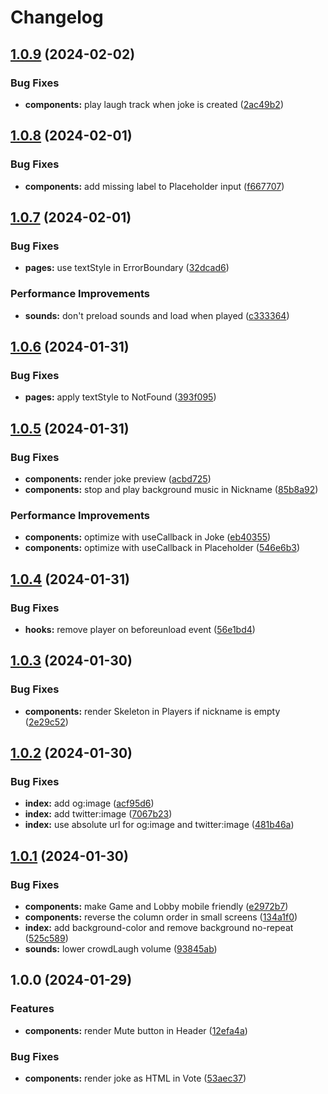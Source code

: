 # Changelog

## [1.0.9](https://github.com/remarkablegames/just-jokes/compare/v1.0.8...v1.0.9) (2024-02-02)


### Bug Fixes

* **components:** play laugh track when joke is created ([2ac49b2](https://github.com/remarkablegames/just-jokes/commit/2ac49b2d9f0b5641c00d76d2cf11ab5c52811db0))

## [1.0.8](https://github.com/remarkablegames/just-jokes/compare/v1.0.7...v1.0.8) (2024-02-01)

### Bug Fixes

- **components:** add missing label to Placeholder input ([f667707](https://github.com/remarkablegames/just-jokes/commit/f6677076ac44a71fcc6bb575fc5f92decd94cf20))

## [1.0.7](https://github.com/remarkablegames/just-jokes/compare/v1.0.6...v1.0.7) (2024-02-01)

### Bug Fixes

- **pages:** use textStyle in ErrorBoundary ([32dcad6](https://github.com/remarkablegames/just-jokes/commit/32dcad6f9d7ddae44d5c4d530d3344061e27c4d0))

### Performance Improvements

- **sounds:** don't preload sounds and load when played ([c333364](https://github.com/remarkablegames/just-jokes/commit/c333364c91ac7285bba8886eaa2b13db61baa938))

## [1.0.6](https://github.com/remarkablegames/just-jokes/compare/v1.0.5...v1.0.6) (2024-01-31)

### Bug Fixes

- **pages:** apply textStyle to NotFound ([393f095](https://github.com/remarkablegames/just-jokes/commit/393f09572140706676079fb44f9d8c414d86d480))

## [1.0.5](https://github.com/remarkablegames/just-jokes/compare/v1.0.4...v1.0.5) (2024-01-31)

### Bug Fixes

- **components:** render joke preview ([acbd725](https://github.com/remarkablegames/just-jokes/commit/acbd7258b1a12b8a74225fd778e888360685b9e1))
- **components:** stop and play background music in Nickname ([85b8a92](https://github.com/remarkablegames/just-jokes/commit/85b8a9266fc1a54579ab00c8bdda8a82faa08829))

### Performance Improvements

- **components:** optimize with useCallback in Joke ([eb40355](https://github.com/remarkablegames/just-jokes/commit/eb40355a756626bc75b60aa11dd3304338bba267))
- **components:** optimize with useCallback in Placeholder ([546e6b3](https://github.com/remarkablegames/just-jokes/commit/546e6b32e3e062217080ed75283740eef1e84095))

## [1.0.4](https://github.com/remarkablegames/just-jokes/compare/v1.0.3...v1.0.4) (2024-01-31)

### Bug Fixes

- **hooks:** remove player on beforeunload event ([56e1bd4](https://github.com/remarkablegames/just-jokes/commit/56e1bd4819c26fd3119a6e9d0d4bf6eb8cee52d1))

## [1.0.3](https://github.com/remarkablegames/just-jokes/compare/v1.0.2...v1.0.3) (2024-01-30)

### Bug Fixes

- **components:** render Skeleton in Players if nickname is empty ([2e29c52](https://github.com/remarkablegames/just-jokes/commit/2e29c529d414948bc546f1be00971c66c3754d8c))

## [1.0.2](https://github.com/remarkablegames/just-jokes/compare/v1.0.1...v1.0.2) (2024-01-30)

### Bug Fixes

- **index:** add og:image ([acf95d6](https://github.com/remarkablegames/just-jokes/commit/acf95d6d55e0d7822f728d6a069b64825332d17d))
- **index:** add twitter:image ([7067b23](https://github.com/remarkablegames/just-jokes/commit/7067b23587e84f611d0ee6ff3befe53d62c3d81d))
- **index:** use absolute url for og:image and twitter:image ([481b46a](https://github.com/remarkablegames/just-jokes/commit/481b46a009ba8a23b757bbe908e8412036593847))

## [1.0.1](https://github.com/remarkablegames/just-jokes/compare/v1.0.0...v1.0.1) (2024-01-30)

### Bug Fixes

- **components:** make Game and Lobby mobile friendly ([e2972b7](https://github.com/remarkablegames/just-jokes/commit/e2972b7887eec870a173db417cef2c19066eb888))
- **components:** reverse the column order in small screens ([134a1f0](https://github.com/remarkablegames/just-jokes/commit/134a1f011e2adb61004bf1e31e800c8f91a6b9b6))
- **index:** add background-color and remove background no-repeat ([525c589](https://github.com/remarkablegames/just-jokes/commit/525c5894fa7528433094e181c04d986a93bf5f38))
- **sounds:** lower crowdLaugh volume ([93845ab](https://github.com/remarkablegames/just-jokes/commit/93845ab2603f351b17b5b1b48d3795279f64487e))

## 1.0.0 (2024-01-29)

### Features

- **components:** render Mute button in Header ([12efa4a](https://github.com/remarkablegames/just-jokes/commit/12efa4aa9229f93b0ef10f7c877cb6984fb714cc))

### Bug Fixes

- **components:** render joke as HTML in Vote ([53aec37](https://github.com/remarkablegames/just-jokes/commit/53aec37fc6f33b73a05726d0ecd058763654e753))
